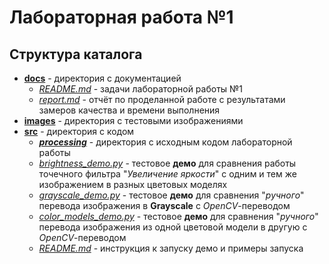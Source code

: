 # Лабораторная работа №1

## Структура каталога
* [__docs__][docs] - директория с документацией
    + [_README.md_][lab_01] - задачи лабораторной работы №1
    + [_report.md_][report] - отчёт по проделанной работе с результатами замеров качества и времени выполнения
* [__images__][images] - директория с тестовыми изображениями
* [__src__][src] - директория с кодом
    + [___processing___][processing] - директория с исходным кодом лабораторной работы
    + [_brightness_demo.py_][br_demo] - тестовое __демо__ для сравнения работы точечного фильтра "_Увеличение яркости_" с одним и тем же изображением в разных цветовых моделях
    + [_grayscale_demo.py_][gr_demo] - тестовое __демо__ для сравнения "_ручного_" перевода изображения в __Grayscale__  с _OpenCV_-переводом 
    + [_color_models_demo.py_][cm_demo] - тестовое __демо__ для сравнения "_ручного_" перевода изображения из одной цветовой модели в другую с _OpenCV_-переводом 
    + [_README.md_][instruction] - инструкция к запуску демо и примеры запуска

<!-- Links -->
[docs]: https://github.com/AlibekovMurad5202/IP-practice/tree/master/lab_01/docs (docs)
[images]: https://github.com/AlibekovMurad5202/IP-practice/tree/master/lab_01/images (images)
[src]: https://github.com/AlibekovMurad5202/IP-practice/tree/master/lab_01/src (src)
[processing]: https://github.com/AlibekovMurad5202/IP-practice/tree/master/lab_01/src/processing (processing)
[br_demo]: https://github.com/AlibekovMurad5202/IP-practice/blob/master/lab_01/src/brightness_demo.py (brightness_demo)
[gr_demo]: https://github.com/AlibekovMurad5202/IP-practice/blob/master/lab_01/src/grayscale_demo.py (grayscale_demo)
[cm_demo]: https://github.com/AlibekovMurad5202/IP-practice/blob/master/lab_01/src/color_models_demo.py (color_models_demo)
[lab_01]: https://github.com/AlibekovMurad5202/IP-practice/tree/master/lab_01/docs/README.md (lab_01)
[report]: https://github.com/AlibekovMurad5202/IP-practice/tree/master/lab_01/docs/report.md (report)
[instruction]: https://github.com/AlibekovMurad5202/IP-practice/blob/master/lab_01/src/README.md (launch)

